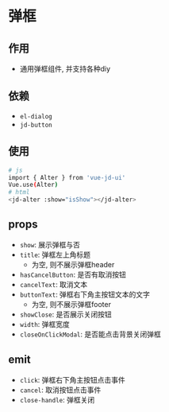 # 弹框

## 作用
- 通用弹框组件, 并支持各种diy

## 依赖
- `el-dialog`
- `jd-button`

## 使用
```bash
# js
import { Alter } from 'vue-jd-ui'
Vue.use(Alter)
# html
<jd-alter :show="isShow"></jd-alter>
```

## props
- `show`: 展示弹框与否
- `title`: 弹框左上角标题
  - 为空, 则不展示弹框header
- `hasCancelButton`: 是否有取消按钮
- `cancelText`: 取消文本
- `buttonText`: 弹框右下角主按钮文本的文字
  - 为空, 则不展示弹框footer
- `showClose`: 是否展示关闭按钮
- `width`: 弹框宽度
- `closeOnClickModal`: 是否能点击背景关闭弹框

## emit
- `click`: 弹框右下角主按钮点击事件
- `cancel`: 取消按钮点击事件
- `close-handle`: 弹框关闭
